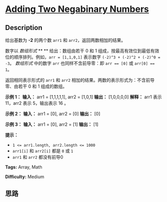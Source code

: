 # [Adding Two Negabinary Numbers][title]

## Description

给出基数为 **-2**  的两个数 `arr1` 和 `arr2`，返回两数相加的结果。

数字以  _数组形式_ ** ** 给出：数组由若干 0 和 1 组成，按最高有效位到最低有效位的顺序排列。例如，`arr = [1,1,0,1]`
表示数字 `(-2)^3 + (-2)^2 + (-2)^0 = -3`。 _数组形式_  中的数字 `arr` 也同样不含前导零：即 `arr ==
[0]` 或 `arr[0] == 1`。

返回相同表示形式的 `arr1` 和 `arr2` 相加的结果。两数的表示形式为：不含前导零、由若干 0 和 1 组成的数组。



**示例 1：**
            **输入：** arr1 = [1,1,1,1,1], arr2 = [1,0,1]    **输出：** [1,0,0,0,0]    **解释：** arr1 表示 11，arr2 表示 5，输出表示 16 。    

**示例 2：**
            **输入：** arr1 = [0], arr2 = [0]    **输出：** [0]    

**示例 3：**
            **输入：** arr1 = [0], arr2 = [1]    **输出：** [1]    



**提示：**

  * `1 <= arr1.length, arr2.length <= 1000`
  * `arr1[i]` 和 `arr2[i]` 都是 `0` 或 `1`
  * `arr1` 和 `arr2` 都没有前导0


**Tags:** Array, Math

**Difficulty:** Medium

## 思路

[title]: https://leetcode-cn.com/problems/adding-two-negabinary-numbers
